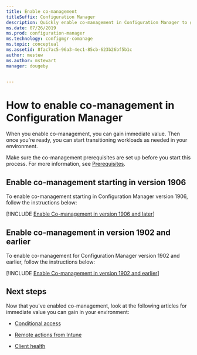 ```yaml
---
title: Enable co-management
titleSuffix: Configuration Manager
description: Quickly enable co-management in Configuration Manager to gain immediate value.
ms.date: 07/26/2019
ms.prod: configuration-manager
ms.technology: configmgr-comanage
ms.topic: conceptual
ms.assetid: 8fac7ac5-96a3-4ec1-85cb-623b26bf5b1c
author: mestew
ms.author: mstewart
manager: dougeby


---
```


# How to enable co-management in Configuration Manager

When you enable co-management, you can gain immediate value. Then once you're ready, you can start transitioning workloads as needed in your environment.

Make sure the co-management prerequisites are set up before you start this process. For more information, see [Prerequisites](/sccm/comanage/overview#prerequisites).

## Enable co-management starting in version 1906

To enable co-management starting in Configuration Manager version 1906, follow the instructions below:

[!INCLUDE [Enable Co-management in version 1906 and later](includes/enable-co-management-1906-and-higher.md)]

## Enable co-management in version 1902 and earlier

To enable co-management for Configuration Manager version 1902 and earlier, follow the instructions below:

[!INCLUDE [Enable Co-management in version 1902 and earlier](includes/enable-co-management-1902-and-earlier.md)]

## Next steps

Now that you've enabled co-management, look at the following articles for immediate value you can gain in your environment:

- [Conditional access](/sccm/comanage/quickstart-conditional-access)  

- [Remote actions from Intune](/sccm/comanage/quickstart-remote-actions)  

- [Client health](/sccm/comanage/quickstart-client-health)  
